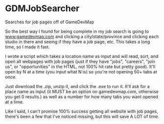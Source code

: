 # GDMJobSearcher
Searches for job pages off of GameDevMap


So the best way I found for being complete in my job search is going to www.gamedevmap.com and clicking a city/state/province and clicking each studio in there and seeing if they have a job page, etc. This takes a long time, so I made it fast.

I wrote a script which takes a location name as input and will read, sort, and open all webpages with job pages (just if they have "jobs", "careers", "join us", or "opportunities" in the HTML, not 100% hit rate but pretty good). It'll open by N at a time (you input what N is) so you're not opening 50+ tabs at once.

Just download the .zip, unzip it, and click the .exe to run it. It'll ask for a place name as input (it MUST be an option on gamedevmap.com, otherwise you get 0 results.) as well as a number for how many tabs you want opened at a time.

Like I said, I can't promise 100% success getting all website with job pages, there's been a few that I've noticed missing, but this will save A LOT of time.
